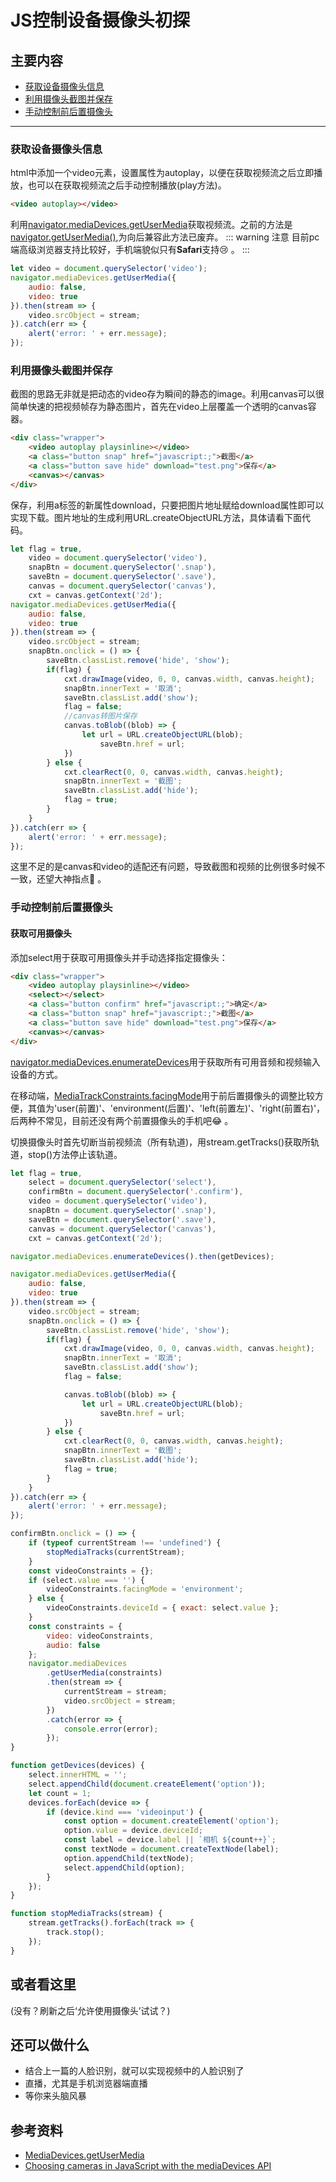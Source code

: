 # JS控制设备摄像头初探

## 主要内容
- [获取设备摄像头信息](#获取设备摄像头信息)
- [利用摄像头截图并保存](#利用摄像头截图并保存)
- [手动控制前后置摄像头](#手动控制前后置摄像头)

<hr>

### 获取设备摄像头信息
html中添加一个video元素，设置属性为autoplay，以便在获取视频流之后立即播放，也可以在获取视频流之后手动控制播放(play方法)。

```html
<video autoplay></video>
```

利用[navigator.mediaDevices.getUserMedia](https://developer.mozilla.org/zh-CN/docs/Web/API/MediaDevices/getUserMedia)获取视频流。之前的方法是[navigator.getUserMedia()](https://developer.mozilla.org/zh-CN/docs/Web/API/Navigator/getUserMedia),为向后兼容此方法已废弃。
::: warning 注意
目前pc端高级浏览器支持比较好，手机端貌似只有**Safari**支持:cry: 。
:::

```js
let video = document.querySelector('video');
navigator.mediaDevices.getUserMedia({ 
    audio: false, 
    video: true
}).then(stream => {
    video.srcObject = stream;
}).catch(err => {
    alert('error: ' + err.message);
});
```
<show-in-codepen :href="'https://codepen.io/_tianxia/pen/odMNxa'"></show-in-codepen>

### 利用摄像头截图并保存
截图的思路无非就是把动态的video存为瞬间的静态的image。利用canvas可以很简单快速的把视频帧存为静态图片，首先在video上层覆盖一个透明的canvas容器。
```html
<div class="wrapper">
    <video autoplay playsinline></video>
    <a class="button snap" href="javascript:;">截图</a>
    <a class="button save hide" download="test.png">保存</a>
    <canvas></canvas>
</div>
```
保存，利用a标签的新属性download，只要把图片地址赋给download属性即可以实现下载。图片地址的生成利用URL.createObjectURL方法，具体请看下面代码。
```js
let flag = true,
    video = document.querySelector('video'),
    snapBtn = document.querySelector('.snap'),
    saveBtn = document.querySelector('.save'),
    canvas = document.querySelector('canvas'),
    cxt = canvas.getContext('2d');
navigator.mediaDevices.getUserMedia({ 
    audio: false, 
    video: true
}).then(stream => {
    video.srcObject = stream;
    snapBtn.onclick = () => {
        saveBtn.classList.remove('hide', 'show');
        if(flag) {
            cxt.drawImage(video, 0, 0, canvas.width, canvas.height);
            snapBtn.innerText = '取消';
            saveBtn.classList.add('show');
            flag = false;
            //canvas转图片保存
            canvas.toBlob((blob) => {
                let url = URL.createObjectURL(blob);
                    saveBtn.href = url;
            })
        } else {
            cxt.clearRect(0, 0, canvas.width, canvas.height);
            snapBtn.innerText = '截图';
            saveBtn.classList.add('hide');
            flag = true;
        }
    }
}).catch(err => {
    alert('error: ' + err.message);
});
```
这里不足的是canvas和video的适配还有问题，导致截图和视频的比例很多时候不一致，还望大神指点:pray: 。

<show-in-codepen :href="'https://codepen.io/_tianxia/pen/YLjPNq'"></show-in-codepen>

### 手动控制前后置摄像头

#### 获取可用摄像头
添加select用于获取可用摄像头并手动选择指定摄像头：
```html
<div class="wrapper">
    <video autoplay playsinline></video>
    <select></select>
    <a class="button confirm" href="javascript:;">确定</a>
    <a class="button snap" href="javascript:;">截图</a>
    <a class="button save hide" download="test.png">保存</a>
    <canvas></canvas>
</div>
```
[navigator.mediaDevices.enumerateDevices](https://developer.mozilla.org/zh-CN/docs/Web/API/MediaDevices/enumerateDevices)用于获取所有可用音频和视频输入设备的方式。

在移动端，[MediaTrackConstraints.facingMode](https://developer.mozilla.org/en-US/docs/Web/API/MediaTrackConstraints/facingModes)用于前后置摄像头的调整比较方便，其值为'user(前置)'、'environment(后置)'、'left(前置左)'、'right(前置右)'，后两种不常见，目前还没有两个前置摄像头的手机吧:joy: 。

切换摄像头时首先切断当前视频流（所有轨道)，用stream.getTracks()获取所轨道，stop()方法停止该轨道。
```js
let flag = true,
    select = document.querySelector('select'),
    confirmBtn = document.querySelector('.confirm'),
    video = document.querySelector('video'),
    snapBtn = document.querySelector('.snap'),
    saveBtn = document.querySelector('.save'),
    canvas = document.querySelector('canvas'),
    cxt = canvas.getContext('2d');

navigator.mediaDevices.enumerateDevices().then(getDevices);

navigator.mediaDevices.getUserMedia({ 
    audio: false, 
    video: true
}).then(stream => {
    video.srcObject = stream;
    snapBtn.onclick = () => {
        saveBtn.classList.remove('hide', 'show');
        if(flag) {
            cxt.drawImage(video, 0, 0, canvas.width, canvas.height);
            snapBtn.innerText = '取消';
            saveBtn.classList.add('show');
            flag = false;

            canvas.toBlob((blob) => {
                let url = URL.createObjectURL(blob);
                    saveBtn.href = url;
            })
        } else {
            cxt.clearRect(0, 0, canvas.width, canvas.height);
            snapBtn.innerText = '截图';
            saveBtn.classList.add('hide');
            flag = true;
        }
    }
}).catch(err => {
    alert('error: ' + err.message);
});

confirmBtn.onclick = () => {
    if (typeof currentStream !== 'undefined') {
        stopMediaTracks(currentStream);
    }
    const videoConstraints = {};
    if (select.value === '') {
        videoConstraints.facingMode = 'environment';
    } else {
        videoConstraints.deviceId = { exact: select.value };
    }
    const constraints = {
        video: videoConstraints,
        audio: false
    };
    navigator.mediaDevices
        .getUserMedia(constraints)
        .then(stream => {
            currentStream = stream;
            video.srcObject = stream;
        })
        .catch(error => {
            console.error(error);
        });
}

function getDevices(devices) {
    select.innerHTML = '';
    select.appendChild(document.createElement('option'));
    let count = 1;
    devices.forEach(device => {
        if (device.kind === 'videoinput') {
            const option = document.createElement('option');
            option.value = device.deviceId;
            const label = device.label || `相机 ${count++}`;
            const textNode = document.createTextNode(label);
            option.appendChild(textNode);
            select.appendChild(option);
        }
    });
}

function stopMediaTracks(stream) {
    stream.getTracks().forEach(track => {
        track.stop();
    });
}
``` 
<show-in-codepen :href="'https://codepen.io/_tianxia/pen/aGjvqa'"></show-in-codepen>

## 或者看这里
(没有？刷新之后‘允许使用摄像头’试试？)
<my-iframe :src="'https://xiaotianxia.github.io/demos-2018/camera-in-js/index.html'"></my-iframe>

## 还可以做什么
- 结合上一篇的人脸识别，就可以实现视频中的人脸识别了 
- 直播，尤其是手机浏览器端直播
- 等你来头脑风暴

## 参考资料
- [MediaDevices.getUserMedia](https://developer.mozilla.org/zh-CN/docs/Web/API/MediaDevices/getUserMedia)
- [Choosing cameras in JavaScript with the mediaDevices API](https://www.twilio.com/blog/2018/04/choosing-cameras-javascript-mediadevices-api.html)

<comment-tool></comment-tool>